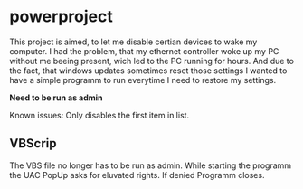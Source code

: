 # powerproject

This project is aimed, to let me disable certian devices to wake my computer. I had the problem, that my ethernet controller woke up my PC without me beeing present, wich led to the PC running for hours. And due to the fact, that windows updates sometimes reset those settings I wanted to have a simple programm to run everytime I need to restore my settings.

**Need to be run as admin**

Known issues: Only disables the first item in list.


## VBScrip

The VBS file no longer has to be run as admin. While starting the programm the UAC PopUp asks for eluvated rights. If denied Programm closes. 
